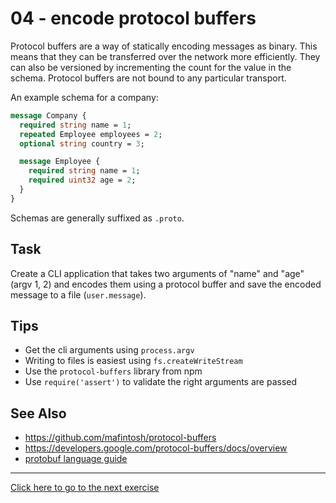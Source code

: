 # 04 - encode protocol buffers
Protocol buffers are a way of statically encoding messages as binary. This
means that they can be transferred over the network more efficiently. They can
also be versioned by incrementing the count for the value in the schema.
Protocol buffers are not bound to any particular transport.

An example schema for a company:
```protobuf
message Company {
  required string name = 1;
  repeated Employee employees = 2;
  optional string country = 3;

  message Employee {
    required string name = 1;
    required uint32 age = 2;
  }
}
```
Schemas are generally suffixed as `.proto`.

## Task
Create a CLI application that takes two arguments of "name" and "age" (argv 1,
2) and encodes them using a protocol buffer and save the encoded message to a
file (`user.message`).

## Tips
- Get the cli arguments using `process.argv`
- Writing to files is easiest using `fs.createWriteStream`
- Use the `protocol-buffers` library from npm
- Use `require('assert')` to validate the right arguments are passed

## See Also
- https://github.com/mafintosh/protocol-buffers
- https://developers.google.com/protocol-buffers/docs/overview
- [protobuf language guide](https://developers.google.com/protocol-buffers/docs/proto3)

---
[Click here to go to the next exercise](05.html)
